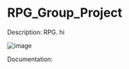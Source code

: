 # RPG_Group_Project

Description: RPG.  hi

![image](https://user-images.githubusercontent.com/111773778/193303898-a4994a12-2206-4188-b753-87fd5e49c759.png)

Documentation: 
